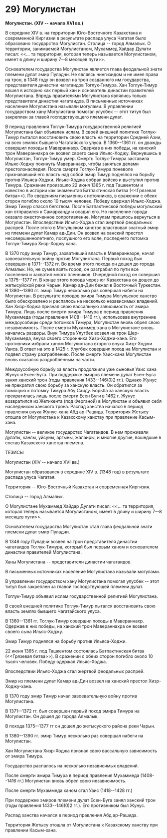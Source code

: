 # 29} Могулистан

**Могулистан. (XIV -- начало XVI вв.)**

В середине XIV в. на территории Юго-Восточного Казахстана и современной Киргизии в результате распада улуса Чагатая было образовано государство Могулистан. Столица -- город Алмалык. О территории, занимаемой Могулистаном, Мухаммед Хайдар Дулати писал: \<\<... та территория, которая теперь называется Могулистаном, имеет в длину и ширину 7--8 месяцев пути\>\>.

Основателем государства Могулистан является глава феодальной знати племени дулат эмир Пуладчи. Не являясь чингизидом и не имея права на трон, в 1348 году он возвел на трон созданного им государства, представителя династии чагатаидов Тоглук-Тимура. Хан Тоглук-Тимур вошел в историю как первый хан и основатель династии правителей Могулистана. Впредь правителями Могулистана являлись только представители династии чагатаидов. В письменных источниках население Могулистана называли могулами. В управлении государством хану Могулистана помогал улусбек -- этот титул был закреплен за главой господствующего племени дулат.

В период правления Тоглук-Тимура государственной религией Могулистана был объявлен ислам. В своей внешней политике Тоглук-Тимур пытался восстановить свою власть на территории Средней Азии, на всех землях бывшего Чагатайского улуса. В 1360--1361 гг. он дважды совершил походы в Мавераннахр. Одержав в них победы, на ханский трон Мавераннахра он возвел своего сына Ильяс-Ходжу. Вернувшись в Могулистан, Тоглук-Тимур умер. Смерть Тоглук-Тимура заставила Ильяс-Ходжу покинуть Мавераннахр, чтобы заняться делами престолонаследия. После смерти Тоглук-Тимура поневоле признававший его власть над собой эмир Тимур поднялся на борьбу против Ильяса-Ходжи. Ильяс-Ходжа собрал войско и выступил против Тимура. Сражение произошло 22 июня 1365 г. под Ташкентом и известно в истории как знаменитая Батпактинская битва (\<\<Грязевая битва\>\>). По сведениям письменных источников, в сражении с обеих сторон погибло около 10 тысяч человек. Победу одержал Ильяс-Ходжа. Эмир Тимур спасся бегством. После Батпактинской победы могульский хан отправился к Самарканду и осадил его. Но население города оказало ожесточенное сопротивление. Могулам пришлось вернуться в Могулистан. Впоследствии Ильяс-Ходжа стал жертвой феодальных распрей. После этого в Могульском ханстве властвовал знатный эмир из племени дулат Камар ад-Дин. Он возвел на ханский престол несовершеннолетнего, послушного его воле, последнего потомка Тоглук-Тимура Хизр-Ходжу хана.

В 1370 году эмир Тимур, захвативший власть в Мавераннахре, начал завоевательную войну против Могулистана. Первый поход был совершен в 1371--1372 гг. Во время этого похода он дошел до города Алмалык. Но, не сумев взять город, он разграбил по пути все поселения и захватил много пленников. Очередной поход он совершил в 1375--1377 гг. В конце этого похода через юг Казахстана он дошел до жетысуйской реки Чарын. Камар ад-Дин бежал в Восточный Туркестан. В 1380--1390 гг. эмир Тимур несколько раз совершал набеги на Могулистан. В результате походов эмира Тимура Могульское ханство было обескровлено и распалось на несколько независимых владений. Хан Хизр-Ходжа признал свою вассальную зависимость от эмира Тимура. Лишь после смерти эмира Тимура в период правления Мухаммеда (годы правления 1408--1416 гг.), использовав внутренние междоусобицы среди потомков Тимура, Могулистан вновь обрел свою независимость. После смерти Мухаммед-хана в Могулистане вновь начались раздоры. Внук Тимура Улугбек возвел на трон Шер-Мухаммеда, внука своего сторонника Хизр-Ходжи-хана. Его противники избрали ханом Могулистана второго внука Хизр-Ходжи Уаиса. В ответ на это в 1425 г. Улугбек совершил поход на Могулистан и подвел страну разграблению. После смерти Уаис-хана Могулистан вновь оказался раздробленным на части.

Междоусобную борьбу за власть продолжили уже сыновья Уаис хана Жунус и Есен-Буга. При поддержке эмиров племени дулат Есен-Буга занял ханский трон (годы правления 1433--146(0)2 гг.). Однако Жунус не прекратил свою борьбу за ханскую власть. Он обратился за помощью к потомку Тимура Абу Саиду. Борьба за ханскую власть прекратилась лишь после смерти Есен Буги в 1462 г. Жунус возвратился из Жетикента (под Ферганой) в Могулистан и объявил себя наследником ханского трона. Распад ханства начался в период правления внука Жунус-хана Абд ар-Рашида. Территория Жетысу отошла от Могулистана к Казахскому ханству при правление Касым-хана.

Могулистан -- великое государство Чагатаидов. В нем проживали дулаты, канлы, уйсуны, аргыны, жалаиры, и многие другие, вошедшие в состав Казахского ханства племена.

ТЕЗИСЫ

Могулистан (XIV -- начало XVI вв.)

Могулистан образовался в середине XIV в. (1348 год) в результате распада улуса Чагатая.

Территория -- Юго-Восточный Казахстан и современная Киргизия.

Столица -- город Алмалык.

О Могулистане Мухаммед Хайдар Дулати писал: \<\<... та территория, которая теперь называется Могулистаном, имеет в длину и ширину 7--8 месяцев пути\>\>.

Основателем государства Могулистан стал глава феодальной знати племени дулат эмир Пуладчи.

В 1348 году Пуладчи возвел на трон представителя династии чагатаидов Тоглук-Тимура, который был первым ханом и основателем династии правителей Могулистана.

Ханы Могулистана -- представители династии чагатаидов.

В письменных источниках население Могулистана называли могулами.

В управлении государством хану Могулистана помогал улусбек -- этот титул был закреплен за главой господствующей племени дулат.

Тоглук-Тимур объявил ислам государственной религией Могулистана.

В своей внешней политике Тоглук-Тимур пытался восстановить свою власть землях бывшего Чагатайского улуса.

В 1360--1361 гг. Тоглук-Тимур совершил походы в Мавераннахр. Одержав в них победы, на ханский трон Мавераннахра он возвел своего сына Ильяс-Ходжу.

Эмир Тимур поднялся на борьбу против Ильяса-Ходжи.

22 июня 1365 г. под Ташкентом состоялась Батпактинская битва (\<\<Грязевая битва\>\>). В сражении с обеих сторон погибло около 10 тысяч человек. Победу одержал Ильяс-Ходжа.

Впоследствии Ильяс-Ходжа стал жертвой феодальных распрей.

Эмир из племени дулат Камар ад-Дин возвел на ханский престол Хизр-Ходжу-хана.

В 1370 году эмир Тимур начал завоевательную войну против Могулистана.

В 1371--1372 гг. был совершен первый поход эмира Тимура на Могулистан. Он дошел до города Алмалык.

В похода 1375--1377 гг он дошел до жетысуского района реки Чарын.

В 1380--1390 гг. эмир Тимур несколько раз совершал набеги на Могулистан.

Хан Могулистана Хизр-Ходжа признал свою вассальную зависимость от эмира Тимура.

Государство распалось на несколько независимых владений.

После смерти эмира Тимура в период правления Мухаммеда (1408--1416 гг.) Могулистан вновь обрел свою независимость.

После смерти Мухаммеда ханом стал Уаис (1418--1428 гг.)

При поддержке эмиров племени дулат Есен-Буга занял ханский трон (годы правления 1433--146(0)2 гг.). Его противником был Жунус.

Распад ханства начался в период правления Абд ар-Рашида.

Территория Жетысу отошла от Могулистана к Казахскому ханству при правлении Касым-хана.
